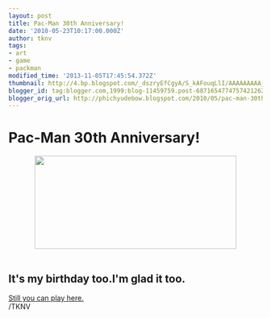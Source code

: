 ```yaml
---
layout: post
title: Pac-Man 30th Anniversary!
date: '2010-05-23T10:17:00.000Z'
author: tknv
tags:
- art
- game
- packman
modified_time: '2013-11-05T17:45:54.372Z'
thumbnail: http://4.bp.blogspot.com/_dszryEfCgyA/S_kAFouqLlI/AAAAAAAAAjM/pIu9G1WUR7E/s72-c/packman.jpg
blogger_id: tag:blogger.com,1999:blog-11459759.post-6871654774757421262
blogger_orig_url: http://phichyudebow.blogspot.com/2010/05/pac-man-30th-anniversary.html
---
```


<h1>Pac-Man 30th Anniversary!</h1><div class="separator" style="clear: both; text-align: center;"><a href="http://4.bp.blogspot.com/_dszryEfCgyA/S_kAFouqLlI/AAAAAAAAAjM/pIu9G1WUR7E/s1600/packman.jpg" imageanchor="1" style="margin-left: 1em; margin-right: 1em;"><img border="0" src="http://4.bp.blogspot.com/_dszryEfCgyA/S_kAFouqLlI/AAAAAAAAAjM/pIu9G1WUR7E/s400/packman.jpg" height="185" width="400" /></a></div><br /><h2>It's my birthday too.I'm glad it too.</h2><div><a href="https://www.google.com/doodles/30th-anniversary-of-pac-man" rel="nofollow" target="_blank">Still you can play here.</a></div><div class="blogger-post-footer">/TKNV</div>
